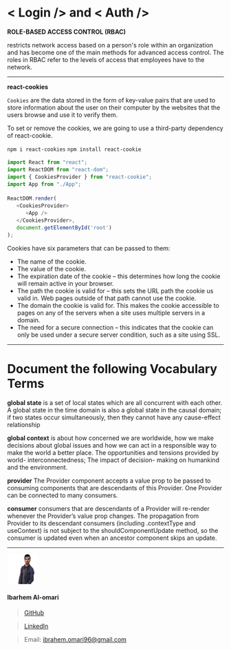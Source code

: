 < Login /> and < Auth />
===

**ROLE-BASED ACCESS CONTROL (RBAC)**

restricts network access based on a person's role within an organization and has become one of the main methods for advanced access control. The roles in RBAC refer to the levels of access that employees have to the network.

---

**react-cookies**

`Cookies` are the data stored in the form of key-value pairs that are used to store information about the user on their computer by the websites that the users browse and use it to verify them.

To set or remove the cookies, we are going to use a third-party dependency of react-cookie.

`npm i react-cookies`
`npm install react-cookie`
```javascript
import React from "react";
import ReactDOM from "react-dom";
import { CookiesProvider } from "react-cookie";
import App from "./App";

ReactDOM.render(
   <CookiesProvider>
      <App />
   </CookiesProvider>,
   document.getElementById('root')
);

```

Cookies have six parameters that can be passed to them:

- The name of the cookie.
- The value of the cookie.
- The expiration date of the cookie – this determines how long the cookie will remain active in your browser.
- The path the cookie is valid for – this sets the URL path the cookie us valid in. Web pages outside of that path cannot use the cookie.
- The domain the cookie is valid for. This makes the cookie accessible to pages on any of the servers when a site uses multiple servers in a domain.
- The need for a secure connection – this indicates that the cookie can only be used under a secure server condition, such as a site using SSL.

---

Document the following Vocabulary Terms
===




**global state**
 is a set of local states which are all concurrent with each other.
 A global state in the time domain is also a global state in the causal domain; if two states occur simultaneously, then they cannot have any cause-effect relationship


**global context**
is about how concerned we are worldwide, how we make decisions about global issues and how we can act in a responsible way to make the world a better place.
The opportunities and tensions provided by world- interconnectedness; The impact of decision- making on humankind and the environment.


**provider**
The Provider component accepts a value prop to be passed to consuming components that are descendants of this Provider. One Provider can be connected to many consumers.


**consumer**
consumers that are descendants of a Provider will re-render whenever the Provider’s value prop changes. The propagation from Provider to its descendant consumers (including .contextType and useContext) is not subject to the shouldComponentUpdate method, so the consumer is updated even when an ancestor component skips an update.


---

![](ibrahem.png) 
#### **Ibarhem Al-omari**
> [GitHub](https://github.com/ibrahemomari)

>[LinkedIn](https://www.linkedin.com/in/ibrahem-omari-5967a5198/)

> Email: ibrahem.omari96@gmail.com